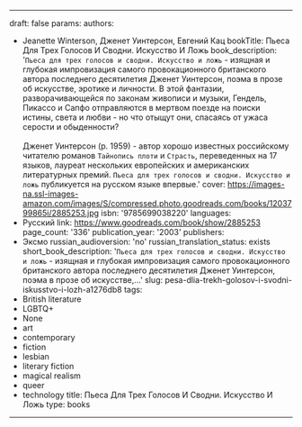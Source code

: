 ---
draft: false
params:
  authors:
  - Jeanette Winterson, Дженет Уинтерсон, Евгений Кац
  bookTitle: Пьеса Для Трех Голосов И Сводни. Искусство И Ложь
  book_description: '`Пьеса для трех голосов и сводни. Искусство и ложь` - изящная
    и глубокая импровизация самого провокационного британского автора последнего деcятилетия
    Дженет Уинтерсон, поэма в прозе об искусстве, эротике и личности. В этой фантазии,
    разворачивающейся по законам живописи и музыки, Гендель, Пикассо и Сапфо отправляются
    в мертвом поезде на поиски истины, света и любви - но что отыщут они, спасаясь
    от ужаса серости и обыденности?<br /><br />Дженет Уинтерсон (р. 1959) - автор
    хорошо известных российскому читателю романов `Тайнопись плоти` и `Страсть`, переведенных
    на 17 языков, лауреат нескольких европейских и американских литературных премий.
    `Пьеса для трех голосов и сводни. Искусство и ложь` публикуется на русском языке
    впервые.'
  cover: https://images-na.ssl-images-amazon.com/images/S/compressed.photo.goodreads.com/books/1203799865i/2885253.jpg
  isbn: '9785699038220'
  languages:
  - Русский
  link: https://www.goodreads.com/book/show/2885253
  page_count: '336'
  publication_year: '2003'
  publishers:
  - Эксмо
  russian_audioversion: 'no'
  russian_translation_status: exists
  short_book_description: '`Пьеса для трех голосов и сводни. Искусство и ложь` - изящная
    и глубокая импровизация самого провокационного британского автора последнего деcятилетия
    Дженет Уинтерсон, поэма в прозе об искусстве,...'
  slug: pesa-dlia-trekh-golosov-i-svodni-iskusstvo-i-lozh-a1276db8
  tags:
  - British literature
  - LGBTQ+
  - None
  - art
  - contemporary
  - fiction
  - lesbian
  - literary fiction
  - magical realism
  - queer
  - technology
title: Пьеса Для Трех Голосов И Сводни. Искусство И Ложь
type: books
------

